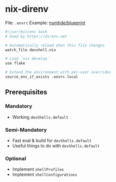 # nix-direnv

File: `.envrc`
Example: [numtide/blueprint](https://github.com/numtide/blueprint/blob/main/templates/default/.envrc)

```sh
#!/usr/bin/env bash
# Used by https://direnv.net

# Automatically reload when this file changes
watch_file devshell.nix

# Load `nix develop`
use flake

# Extend the environment with per-user overrides
source_env_if_exists .envrc.local
```

## Prerequisites

### Mandatory

- Working `devShells.default`

### Semi-Mandatory

- Fast eval & build for `devShells.default`
- Useful things to do with `devShells.default`

### Optional

- Implement `shellProfiles`
- Implement `shellConfigurations`
